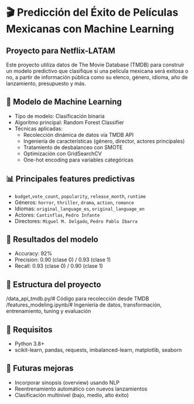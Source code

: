 # 🎬 Predicción del Éxito de Películas Mexicanas con Machine Learning
## Proyecto para Netflix-LATAM

Este proyecto utiliza datos de The Movie Database (TMDB) para construir un modelo predictivo que clasifique si una película mexicana será exitosa o no, a partir de información pública como su elenco, género, idioma, año de lanzamiento, presupuesto y más.

## 🧠 Modelo de Machine Learning

- Tipo de modelo: Clasificación binaria
- Algoritmo principal: Random Forest Classifier
- Técnicas aplicadas:
  - Recolección dinámica de datos vía TMDB API
  - Ingeniería de características (género, director, actores principales)
  - Tratamiento de desbalanceo con SMOTE
  - Optimización con GridSearchCV
  - One-hot encoding para variables categóricas

## 📊 Principales features predictivas
- `budget`,`vote_count`, `popularity`, `release_month`, `runtime`
- Géneros: `horror`, `thriller`, `drama`, `action`, `romance`
- Idiomas: `original_language_es`, `original_language_en`
- Actores: `Cantinflas`, `Pedro Infante`
- Directores: `Miguel M. Delgado`, `Pedro Pablo Ibarra`

## 🧪 Resultados del modelo

- Accuracy: 92%
- Precision: 0.90 (clase 0) / 0.93 (clase 1)
- Recall: 0.93 (clase 0) / 0.90 (clase 1)

## 📁 Estructura del proyecto
/data_api_tmdb.py/# Código para recolección desde TMDB
/features_modeling.ipynb/# Ingeniería de datos, transformación, entrenamiento, tuning y evaluación


## 📌 Requisitos

- Python 3.8+
- scikit-learn, pandas, requests, imbalanced-learn, matplotlib, seaborn

## 🤖 Futuras mejoras

- Incorporar sinopsis (overview) usando NLP
- Reentrenamiento automático con nuevos lanzamientos
- Clasificación multinivel (bajo, medio, alto éxito)

